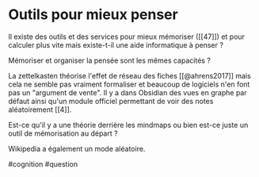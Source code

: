 # Outils pour mieux penser

Il existe des outils et des services pour mieux mémoriser ([[47]]) et pour calculer plus vite mais existe-t-il une aide informatique à penser ?

Mémoriser et organiser la pensée sont les mêmes capacités ?

La zettelkasten théorise l'effet de réseau des fiches [[@ahrens2017]] mais cela ne semble pas vraiment formaliser et beaucoup de logiciels n'en font pas un "argument de vente". Il y a dans Obsidian des vues en graphe par défaut ainsi qu'un module officiel permettant de voir des notes aléatoirement [[4]].

Est-ce qu'il y a une théorie derrière les mindmaps ou bien est-ce juste un outil de mémorisation au départ ?

Wikipedia a également un mode aléatoire.

#cognition #question 